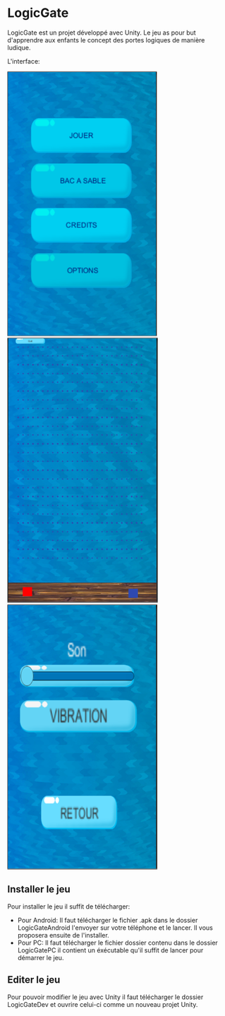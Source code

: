 # LogicGate
LogicGate est un projet développé avec Unity. Le jeu as pour but d'apprendre aux enfants 
le concept des portes logiques de manière ludique.

L'interface:

![](.menu.png)
![](.jeu.PNG)
![](.options.PNG)
   
## Installer le jeu
Pour installer le jeu il suffit de télécharger:
* Pour Android: Il faut télécharger le fichier .apk dans le dossier LogicGateAndroid l'envoyer sur votre téléphone et le lancer. Il vous proposera ensuite de l'installer.
* Pour PC: Il faut télécharger le fichier dossier contenu dans le dossier LogicGatePC il contient un éxécutable qu'il suffit de lancer pour démarrer le jeu.

## Editer le jeu
Pour pouvoir modifier le jeu avec Unity il faut télécharger le dossier LogicGateDev et ouvrire celui-ci comme un nouveau projet Unity.
